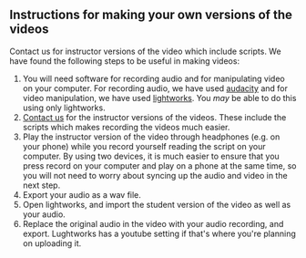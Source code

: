 ## Instructions for making your own versions of the videos

Contact us for instructor versions of the video which include scripts. We have found the following steps to be useful in making videos:

1. You will need software for recording audio and for manipulating video on your computer. For recording audio, we have used [audacity](https://www.audacityteam.org/download/) and for video manipulation, we have used [lightworks](https://www.lwks.com/). You _may_ be able to do this using only lightworks.
2. [Contact us](/team) for the instructor versions of the videos. These include the scripts which makes recording the videos much easier.
3. Play the instructor version of the video through headphones (e.g. on your phone) while you record yourself reading the script on your computer. By using two devices, it is much easier to ensure that you press record on your computer and play on a phone at the same time, so you will not need to worry about syncing up the audio and video in the next step.
4. Export your audio as a wav file.
5. Open lightworks, and import the student version of the video as well as your audio.
6. Replace the original audio in the video with your audio recording, and export. Lughtworks has a youtube setting if that's where you're planning on uploading it.